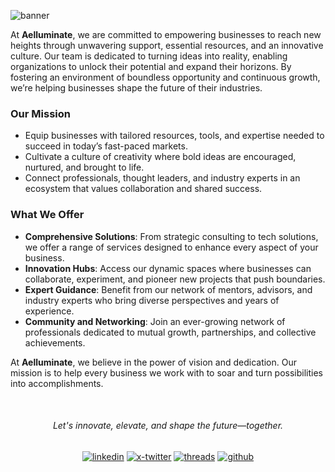 ![banner](https://i.imgur.com/Xkejwqr.jpg)

At **Aelluminate**, we are committed to empowering businesses to reach new heights through unwavering support, essential resources, and an innovative culture. Our team is dedicated to turning ideas into reality, enabling organizations to unlock their potential and expand their horizons. By fostering an environment of boundless opportunity and continuous growth, we’re helping businesses shape the future of their industries.

### Our Mission

- Equip businesses with tailored resources, tools, and expertise needed to succeed in today’s fast-paced markets.
- Cultivate a culture of creativity where bold ideas are encouraged, nurtured, and brought to life.
- Connect professionals, thought leaders, and industry experts in an ecosystem that values collaboration and shared success.

### What We Offer

- **Comprehensive Solutions**: From strategic consulting to tech solutions, we offer a range of services designed to enhance every aspect of your business.
- **Innovation Hubs**: Access our dynamic spaces where businesses can collaborate, experiment, and pioneer new projects that push boundaries.
- **Expert Guidance**: Benefit from our network of mentors, advisors, and industry experts who bring diverse perspectives and years of experience.
- **Community and Networking**: Join an ever-growing network of professionals dedicated to mutual growth, partnerships, and collective achievements.

At **Aelluminate**, we believe in the power of vision and dedication. Our mission is to help every business we work with to soar and turn possibilities into accomplishments. 

<div align='center'>
<br />

###### Let's innovate, elevate, and shape the future—together.

[![linkedin](https://img.shields.io/badge/company/aelluminate-1A1B1F?style=for-the-badge&logo=linkedin&logoColor=white)](https://www.linkedin.com/company/aelluminate/)
[![x-twitter](https://img.shields.io/badge/@aelluminate-1A1B1F?style=for-the-badge&logo=x&logoColor=white)](https://x.com/aelluminate)
[![threads](https://img.shields.io/badge/@aelluminate-1A1B1F?style=for-the-badge&logo=Threads&logoColor=white)](https://www.threads.net/@aelluminate)
[![github](https://img.shields.io/badge/aelluminate_campus-1A1B1F?style=for-the-badge&logo=github&logoColor=white)](https://github.com/aelluminate-campus)

</div>


